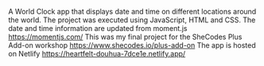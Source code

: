 A World Clock app that displays date and time on different locations around the world.
The project was executed using JavaScript, HTML and CSS. The date and time information are updated from moment.js https://momentjs.com/
This was my final project for the SheCodes Plus Add-on workshop https://www.shecodes.io/plus-add-on
The app is hosted on Netlify https://heartfelt-douhua-7dce1e.netlify.app/
